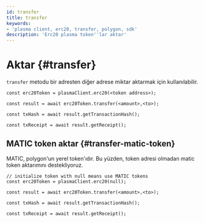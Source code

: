 ```yaml
---
id: transfer
title: transfer
keywords:
- 'plasma client, erc20, transfer, polygon, sdk'
description: 'Erc20 plasma token''lar aktar'
---
```


# Aktar {#transfer}

`transfer` metodu bir adresten diğer adrese miktar aktarmak için kullanılabilir.

```
const erc20Token = plasmaClient.erc20(<token address>);

const result = await erc20Token.transfer(<amount>,<to>);

const txHash = await result.getTransactionHash();

const txReceipt = await result.getReceipt();

```

## MATIC token aktar {#transfer-matic-token}

MATIC, polygon'un yerel token'ıdır. Bu yüzden, token adresi olmadan matic token aktarımını destekliyoruz.

```
// initialize token with null means use MATIC tokens
const erc20Token = plasmaClient.erc20(null);

const result = await erc20Token.transfer(<amount>,<to>);

const txHash = await result.getTransactionHash();

const txReceipt = await result.getReceipt();
```
